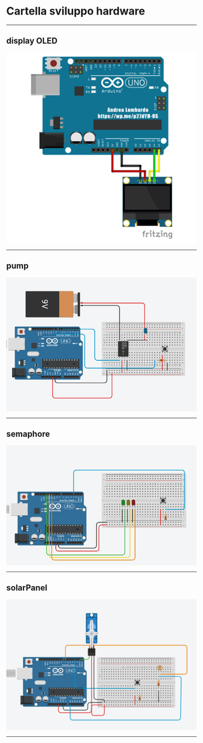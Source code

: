 # Cartella sviluppo hardware 

---

## display OLED

![display oled](https://github.com/Alessandro190320/arduino-Open-day/blob/1646d2e1e45a0fdb81420a26a78f67811d4b7d0d/ino/display%20OLED/OLED%20display%20wiring%20diagram.jpg?raw=true)

---

## pump 
![pump](https://github.com/Alessandro190320/arduino-Open-day/blob/1646d2e1e45a0fdb81420a26a78f67811d4b7d0d/ino/pump/pump%20wiring%20diagram.png?raw=true)

---

## semaphore
![semaphore](https://github.com/Alessandro190320/arduino-Open-day/blob/1646d2e1e45a0fdb81420a26a78f67811d4b7d0d/ino/semaphore/semaphore%20wiring%20diagram.png?raw=true)

---

## solarPanel
![alt text](https://github.com/Alessandro190320/arduino-Open-day/blob/1646d2e1e45a0fdb81420a26a78f67811d4b7d0d/ino/solarPanel/solar%20panel%20wiring%20diagram.png?raw=true)

---
